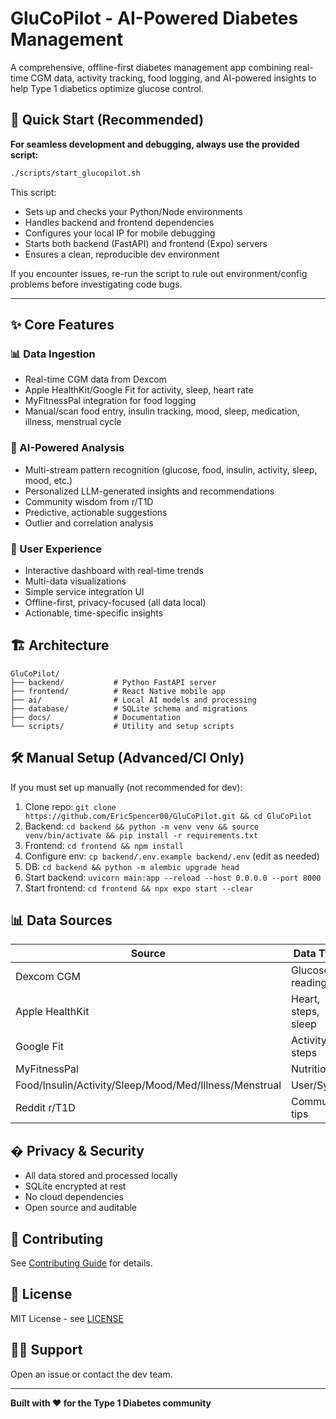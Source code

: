 
# GluCoPilot - AI-Powered Diabetes Management

A comprehensive, offline-first diabetes management app combining real-time CGM data, activity tracking, food logging, and AI-powered insights to help Type 1 diabetics optimize glucose control.

## 🚀 Quick Start (Recommended)

**For seamless development and debugging, always use the provided script:**

```bash
./scripts/start_glucopilot.sh
```

This script:
- Sets up and checks your Python/Node environments
- Handles backend and frontend dependencies
- Configures your local IP for mobile debugging
- Starts both backend (FastAPI) and frontend (Expo) servers
- Ensures a clean, reproducible dev environment

If you encounter issues, re-run the script to rule out environment/config problems before investigating code bugs.

---

## ✨ Core Features

### 📊 Data Ingestion
- Real-time CGM data from Dexcom
- Apple HealthKit/Google Fit for activity, sleep, heart rate
- MyFitnessPal integration for food logging
- Manual/scan food entry, insulin tracking, mood, sleep, medication, illness, menstrual cycle

### 🧠 AI-Powered Analysis
- Multi-stream pattern recognition (glucose, food, insulin, activity, sleep, mood, etc.)
- Personalized LLM-generated insights and recommendations
- Community wisdom from r/T1D
- Predictive, actionable suggestions
- Outlier and correlation analysis

### 📱 User Experience
- Interactive dashboard with real-time trends
- Multi-data visualizations
- Simple service integration UI
- Offline-first, privacy-focused (all data local)
- Actionable, time-specific insights

## 🏗 Architecture

```
GluCoPilot/
├── backend/           # Python FastAPI server
├── frontend/          # React Native mobile app
├── ai/                # Local AI models and processing
├── database/          # SQLite schema and migrations
├── docs/              # Documentation
└── scripts/           # Utility and setup scripts
```

## 🛠 Manual Setup (Advanced/CI Only)

If you must set up manually (not recommended for dev):

1. Clone repo: `git clone https://github.com/EricSpencer00/GluCoPilot.git && cd GluCoPilot`
2. Backend: `cd backend && python -m venv venv && source venv/bin/activate && pip install -r requirements.txt`
3. Frontend: `cd frontend && npm install`
4. Configure env: `cp backend/.env.example backend/.env` (edit as needed)
5. DB: `cd backend && python -m alembic upgrade head`
6. Start backend: `uvicorn main:app --reload --host 0.0.0.0 --port 8000`
7. Start frontend: `cd frontend && npx expo start --clear`

## 📊 Data Sources

| Source | Data Type | Frequency | Format |
|--------|-----------|-----------|--------|
| Dexcom CGM | Glucose readings | 5-min | JSON |
| Apple HealthKit | Heart, steps, sleep | Real-time | JSON |
| Google Fit | Activity, steps | Real-time | JSON |
| MyFitnessPal | Nutrition | User/Sync | JSON |
| Food/Insulin/Activity/Sleep/Mood/Med/Illness/Menstrual | User/Sync | JSON |
| Reddit r/T1D | Community tips | Daily | JSON |

## � Privacy & Security

- All data stored and processed locally
- SQLite encrypted at rest
- No cloud dependencies
- Open source and auditable

## 🤝 Contributing

See [Contributing Guide](./docs/CONTRIBUTING.md) for details.

## 📄 License

MIT License - see [LICENSE](LICENSE)

## 🙋‍♂️ Support

Open an issue or contact the dev team.

---

**Built with ❤️ for the Type 1 Diabetes community**